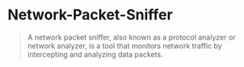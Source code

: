 # Network-Packet-Sniffer

> A network packet sniffer, also known as a protocol analyzer or network analyzer, is a tool that monitors network traffic by intercepting and analyzing data packets.  

